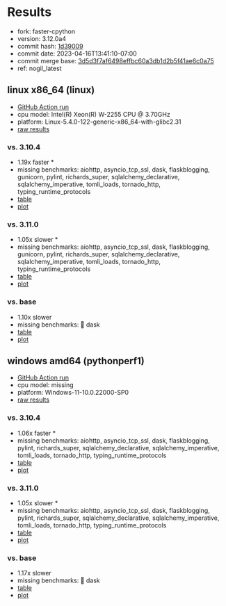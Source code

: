 # Results

- fork: faster-cpython
- version: 3.12.0a4
- commit hash: [1d39009](https://github.com/faster%2dcpython/cpython/commit/1d39009)
- commit date: 2023-04-16T13:41:10-07:00
- commit merge base: [3d5d3f7af6498effbc60a3db1d2b5f41ae6c0a75](https://github.com/faster%2dcpython/cpython/commit/3d5d3f7af6498effbc60a3db1d2b5f41ae6c0a75)
- ref: nogil_latest

## linux x86_64 (linux)

- [GitHub Action run](https://github.com/faster-cpython/benchmarking/actions/runs/4744083530)
- cpu model: Intel(R) Xeon(R) W-2255 CPU @ 3.70GHz
- platform: Linux-5.4.0-122-generic-x86_64-with-glibc2.31
- [raw results](bm-20230416-linux-x86_64-faster%252dcpython-nogil_latest-3.12.0a4-1d39009.json)

### vs. 3.10.4

- 1.19x faster \*
- missing benchmarks: aiohttp, asyncio_tcp_ssl, dask, flaskblogging, gunicorn, pylint, richards_super, sqlalchemy_declarative, sqlalchemy_imperative, tomli_loads, tornado_http, typing_runtime_protocols
- [table](bm-20230416-linux-x86_64-faster%252dcpython-nogil_latest-3.12.0a4-1d39009-vs-3.10.4.md)
- [plot](bm-20230416-linux-x86_64-faster%252dcpython-nogil_latest-3.12.0a4-1d39009-vs-3.10.4.png)

### vs. 3.11.0

- 1.05x slower \*
- missing benchmarks: aiohttp, asyncio_tcp_ssl, dask, flaskblogging, gunicorn, pylint, richards_super, sqlalchemy_declarative, sqlalchemy_imperative, tomli_loads, tornado_http, typing_runtime_protocols
- [table](bm-20230416-linux-x86_64-faster%252dcpython-nogil_latest-3.12.0a4-1d39009-vs-3.11.0.md)
- [plot](bm-20230416-linux-x86_64-faster%252dcpython-nogil_latest-3.12.0a4-1d39009-vs-3.11.0.png)

### vs. base

- 1.10x slower
- missing benchmarks: 🔴 dask
- [table](bm-20230416-linux-x86_64-faster%252dcpython-nogil_latest-3.12.0a4-1d39009-vs-base.md)
- [plot](bm-20230416-linux-x86_64-faster%252dcpython-nogil_latest-3.12.0a4-1d39009-vs-base.png)

## windows amd64 (pythonperf1)

- [GitHub Action run](https://github.com/faster-cpython/benchmarking/actions/runs/4744088784)
- cpu model: missing
- platform: Windows-11-10.0.22000-SP0
- [raw results](bm-20230416-pythonperf1-amd64-faster%252dcpython-nogil_latest-3.12.0a4-1d39009.json)

### vs. 3.10.4

- 1.06x faster \*
- missing benchmarks: aiohttp, asyncio_tcp_ssl, dask, flaskblogging, pylint, richards_super, sqlalchemy_declarative, sqlalchemy_imperative, tomli_loads, tornado_http, typing_runtime_protocols
- [table](bm-20230416-pythonperf1-amd64-faster%252dcpython-nogil_latest-3.12.0a4-1d39009-vs-3.10.4.md)
- [plot](bm-20230416-pythonperf1-amd64-faster%252dcpython-nogil_latest-3.12.0a4-1d39009-vs-3.10.4.png)

### vs. 3.11.0

- 1.05x slower \*
- missing benchmarks: aiohttp, asyncio_tcp_ssl, dask, flaskblogging, pylint, richards_super, sqlalchemy_declarative, sqlalchemy_imperative, tomli_loads, tornado_http, typing_runtime_protocols
- [table](bm-20230416-pythonperf1-amd64-faster%252dcpython-nogil_latest-3.12.0a4-1d39009-vs-3.11.0.md)
- [plot](bm-20230416-pythonperf1-amd64-faster%252dcpython-nogil_latest-3.12.0a4-1d39009-vs-3.11.0.png)

### vs. base

- 1.17x slower
- missing benchmarks: 🔴 dask
- [table](bm-20230416-pythonperf1-amd64-faster%252dcpython-nogil_latest-3.12.0a4-1d39009-vs-base.md)
- [plot](bm-20230416-pythonperf1-amd64-faster%252dcpython-nogil_latest-3.12.0a4-1d39009-vs-base.png)

